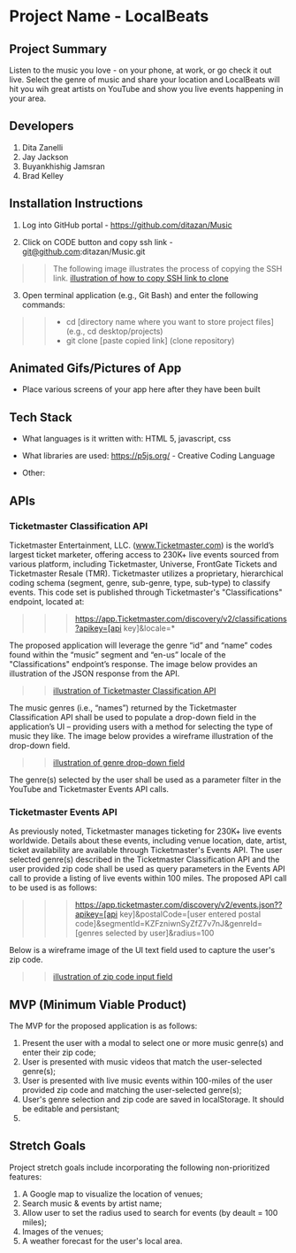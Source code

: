 # Project Name - LocalBeats

## Project Summary
Listen to the music you love - on your phone, at work, or go check it out live. Select the genre of music and share your location and LocalBeats will hit you wih great artists on YouTube and show you live events happening in your area.  

## Developers
1. Dita Zanelli
2. Jay Jackson
3. Buyankhishig Jamsran
4. Brad Kelley

## Installation Instructions
1. Log into GitHub portal - https://github.com/ditazan/Music

2. Click on CODE button and copy ssh link - git@github.com:ditazan/Music.git 
>> The following image illustrates the process of copying the SSH link.
>> [illustration of how to copy SSH link to clone](./assets/images/clone-1.gif)

3. Open terminal application (e.g., Git Bash) and enter the following commands:
>> - cd [directory name where you want to store project files] (e.g., cd desktop/projects)
>> - git clone [paste copied link] (clone repository)



## Animated Gifs/Pictures of App
- Place various screens of your app here after they have been built

## Tech Stack
- What languages is it written with: HTML 5, javascript, css

- What libraries are used: 
    https://p5js.org/ - Creative Coding Language

- Other: 


## APIs

### Ticketmaster Classification API
Ticketmaster Entertainment, LLC. (www.Ticketmaster.com) is the world’s largest ticket marketer, offering access to 230K+ live events sourced from various platform, including Ticketmaster, Universe, FrontGate Tickets and Ticketmaster Resale (TMR). Ticketmaster utilizes a proprietary, hierarchical coding schema (segment, genre, sub-genre, type, sub-type) to classify events. This code set is published through Ticketmaster's "Classifications" endpoint, located at: 

>>> https://app.Ticketmaster.com/discovery/v2/classifications?apikey=[api key]&locale=*

The proposed application will leverage the genre “id” and “name” codes found within the “music” segment and “en-us” locale of the "Classifications" endpoint’s response. The image below provides an illustration of the JSON response from the API.  

>> [illustration of Ticketmaster Classification API](./assets/images/genre-1.png)

The music genres (i.e., “names”) returned by the Ticketmaster Classification API shall be used to populate a drop-down field in the application’s UI – providing users with a method for selecting the type of music they like. The image below provides a wireframe illustration of the drop-down field.

>> [illustration of genre drop-down field](./assets/images/wirefrme-1.png)

The genre(s) selected by the user shall be used as a parameter filter in the YouTube and Ticketmaster Events API calls.


### Ticketmaster Events API
As previously noted, Ticketmaster manages ticketing for 230K+ live events worldwide. Details about these events, including venue location, date, artist, ticket availability are available through Ticketmaster's Events API. The user selected genre(s) described in the Ticketmaster Classification API and the user provided zip code shall be used as query parameters in the Events API call to provide a listing of live events within 100 miles. The proposed API call to be used is as follows:

>>> https://app.ticketmaster.com/discovery/v2/events.json??apikey=[api key]&postalCode=[user entered postal code]&segmentId=KZFzniwnSyZfZ7v7nJ&genreId=[genres selected by user]&radius=100

Below is a wireframe image of the UI text field used to capture the user's zip code.

>> [illustration of zip code input field](./assets/images/wireframe-2.png)

### 


## MVP (Minimum Viable Product)
The MVP for the proposed application is as follows:
1. Present the user with a modal to select one or more music genre(s) and enter their zip code;
2. User is presented with music videos that match the user-selected genre(s);
3. User is presented with live music events within 100-miles of the user provided zip code and matching the user-selected genre(s);
2. User's genre selection and zip code are saved in localStorage. It should be editable and persistant;
3. 


## Stretch Goals
Project stretch goals include incorporating the following non-prioritized features:
1. A Google map to visualize the location of venues;
2. Search music & events by artist name;
3. Allow user to set the radius used to search for events (by deault = 100 miles);
3. Images of the venues;
4. A weather forecast for the user's local area.
